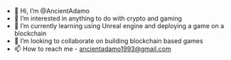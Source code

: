 - 👋 Hi, I’m @AncientAdamo
- 👀 I’m interested in anything to do with crypto and gaming
- 🌱 I’m currently learning using Unreal engine and deploying a game on a blockchain
- 💞️ I’m looking to collaborate on building blockchain based games
- 📫 How to reach me - ancientadamo1993@gmail.com

<!---
AncientAdamo/AncientAdamo is a ✨ special ✨ repository because its `README.md` (this file) appears on your GitHub profile.
You can click the Preview link to take a look at your changes.
--->
